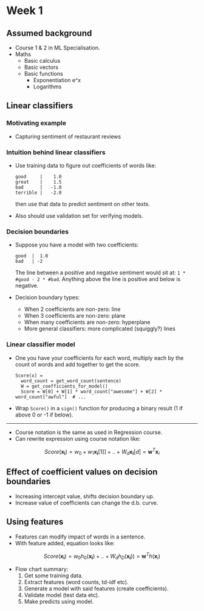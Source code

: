 # Week 1

## Assumed background

* Course 1 & 2 in ML Specialisation.
* Maths
  * Basic calculus
  * Basic vectors
  * Basic functions
    * Exponentiation e^x
    * Logarithms

## Linear classifiers

### Motivating example

* Capturing sentiment of restaurant reviews

### Intuition behind linear classifiers

* Use training data to figure out coefficients of words like:

  ```
  good     |    1.0
  great    |    1.5
  bad      |   -1.0
  terrible |   -2.0
  ```

  then use that data to predict sentiment on other texts.

* Also should use validation set for verifying models.

### Decision boundaries

* Suppose you have a model with two coefficients:

  ```
  good  |  1.0
  bad   | -2
  ```

  The line between a positive and negative sentiment would sit at: ``1 * #good - 2 * #bad``. Anything above the line is positive and below is negative.

* Decision boundary types:
  * When 2 coefficients are non-zero: line
  * When 3 coefficients are non-zero: plane
  * When many coefficients are non-zero: hyperplane
  * More general classifiers: more complicated (squiggly?) lines

### Linear classifier model

* One you have your coefficients for each word, multiply each by the count of words and add together to get the score.

  ```
  Score(x) =
    word_count = get_word_count(sentence)
    W = get_coefficients_for_model()
    Score = W[0] + W[1] * word_count["awesome"] + W[2] * word_count["awful"]  # ...
  ```

* Wrap ``Score()`` in a ``sign()`` function for producing a binary result (1 if above 0 or -1 if below).

***

* Course notation is the same as used in Regression course.
* Can rewrite expression using course notation like:


$$ Score(\mathbf{x_i}) = w_0 + w_1 \mathbf{x_i}[1]] + .. + W_d \mathbf{x_i}[d] = \mathbf{w}^T\mathbf{x}_i $$

## Effect of coefficient values on decision boundaries

* Increasing intercept value, shifts decision boundary up.
* Increase value of coefficients can change the d.b. curve.

## Using features

* Features can modify impact of words in a sentence.
* With feature added, equation looks like:

$$ Score(\mathbf{x_i}) = w_0 h_0(\mathbf{x_i}) + .. + W_d h_D(\mathbf{x_i})) = \mathbf{w}^Th(\mathbf{x}_i) $$

* Flow chart summary:
	1. Get some training data.
	2. Extract features (word counts, td-idf etc).
	3. Generate a model with said features (create coefficients).
	4. Validate model (test data etc).
	5. Make predicts using model. 
